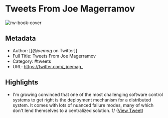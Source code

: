 # Tweets From Joe Magerramov

![rw-book-cover](https://pbs.twimg.com/profile_images/1091841733988474881/JFEhcJYF.jpg)

## Metadata
- Author: [[@_joemag_ on Twitter]]
- Full Title: Tweets From Joe Magerramov
- Category: #tweets
- URL: https://twitter.com/_joemag_

## Highlights
- I'm growing convinced that one of the most challenging software control systems to get right is the deployment mechanism for a distributed system. It comes with lots of nuanced failure modes, many of which don't lend themselves to a centralized solution. 1/ ([View Tweet](https://twitter.com/_joemag_/status/1587283479448150016))
